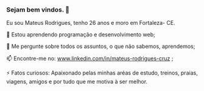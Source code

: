 ### Sejam bem vindos. 👋
 
Eu sou Mateus Rodrigues, tenho 26 anos e moro em Fortaleza- CE. 


 
 🌱 Estou aprendendo programação e desenvolvimento web;
 
 💬 Me pergunte sobre todos os assuntos, o que não sabemos, aprendemos;
 
 📫 Encontre-me no: www.linkedin.com/in/mateus-rodrigues-cruz ;
 
 ⚡ Fatos curiosos: Apaixonado pelas minhas aréas de estudo, treinos, praias, viagens, amigos e por tudo que me motiva à ser melhor. 

